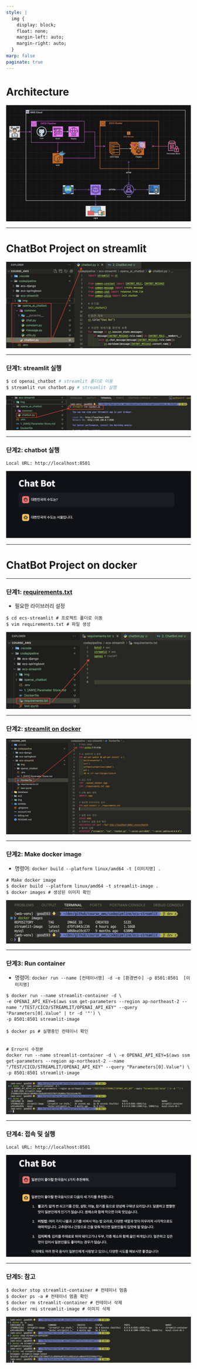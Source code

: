 ```yaml
---
style: |
  img {
    display: block;
    float: none;
    margin-left: auto;
    margin-right: auto;
  }
marp: false
paginate: true
---
```

# Architecture
![alt text](./img/image-224.png)

---
# ChatBot Project on streamlit
![alt text](./img/image-11.png)

---
### 단계1: streamlit 실행 
```python
$ cd openai_chatbot # streamlit 폴더로 이동 
$ streamlit run chatbot.py # streamlit 실행 
```
![alt text](./img/image-12.png)

---
### 단계2: chatbot 실행 
```shell
Local URL: http://localhost:8501
```
![alt text](./img/image-13.png)

---
# ChatBot Project on docker

---
### 단계1: [requirements.txt](https://www.freecodecamp.org/news/python-requirementstxt-explained/)
- 필요한 라이브러리 설정 
```shell
$ cd ecs-streamlit # 프로젝트 폴더로 이동 
$ vim requirements.txt # 파일 생성 
```
![alt text](./img/image-14.png)

---
### 단계2: [streamlit on docker](https://docs.streamlit.io/deploy/tutorials/docker)
![alt text](./img/image-15.png)

---
### 단계2: Make docker image
- 명령어: `docker build --platform linux/amd64 -t [이미지명] .`
```shell
# Make docker image
$ docker build --platform linux/amd64 -t streamlit-image .
$ docker images # 생성된 이미지 확인 
```
![alt text](./img/image-16.png)

---
### 단계3: Run container
- 명령어: `docker run --name [컨테이너명] -d -e [환경변수] -p 8501:8501  [이미지명]`
```shell
$ docker run --name streamlit-container -d \
-e OPENAI_API_KEY=$(aws ssm get-parameters --region ap-northeast-2 --name "/TEST/CICD/STREAMLIT/OPENAI_API_KEY" --query "Parameters[0].Value" | tr -d '"') \
-p 8501:8501 streamlit-image

$ docker ps # 실행중인 컨테이너 확인 


# Error시 수정본
docker run --name streamlit-container -d \ -e OPENAI_API_KEY=$(aws ssm get-parameters --region ap-northeast-2 --name "/TEST/CICD/STREAMLIT/OPENAI_API_KEY" --query "Parameters[0].Value") \ -p 8501:8501 streamlit-image
```
![alt text](./img/image-17.png)

---
### 단계4: 접속 및 실행 
```shell
Local URL: http://localhost:8501
```
![alt text](./img/image-18.png)

---
### 단계5: 참고 
```shell
$ docker stop streamlit-container # 컨테이너 멈춤 
$ docker ps -a # 컨테이너 멈춤 확인 
$ docker rm streamlit-container # 컨테이너 삭제  
$ docker rmi streamlit-image # 이미지 삭제 
```
![alt text](./img/image-19.png)
